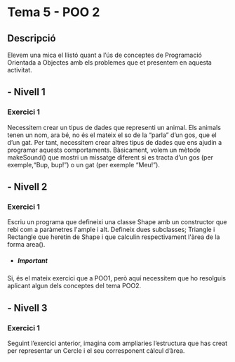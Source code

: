 # Tema 5 - POO 2 
## Descripció
Elevem una mica el llistó quant a l’ús de conceptes de Programació Orientada a Objectes amb els problemes que et presentem en aquesta activitat.
## - Nivell 1
### Exercici 1
Necessitem crear un tipus de dades que representi un animal. Els animals tenen un nom, ara bé, no és el mateix el so de la “parla” d’un gos, que el d’un gat. Per tant, necessitem crear altres tipus de dades que ens ajudin a programar aquests comportaments. Bàsicament, volem un mètode makeSound() que mostri un missatge diferent si es tracta d’un gos (per exemple,“Bup, bup!”) o un gat (per exemple “Meu!”).
## - Nivell 2
### Exercici 1
Escriu un programa que defineixi una classe Shape amb un constructor que rebi com a paràmetres l'ample i alt. Defineix dues subclasses; Triangle i Rectangle que heretin de Shape i que calculin respectivament l'àrea de la forma area().
- ##### Important
Si, és el mateix exercici que a POO1, però aquí necessitem que ho resolguis aplicant algun dels conceptes del tema POO2.
## - Nivell 3
### Exercici 1
Seguint l’exercici anterior, imagina com ampliaries l’estructura que has creat per representar un Cercle i el seu corresponent càlcul d’àrea.